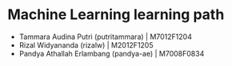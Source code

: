 # Machine Learning learning path
- Tammara Audina Putri (putritammara) | M7012F1204
- Rizal Widyananda (rizalw) | M2012F1205
- Pandya Athallah Erlambang (pandya-ae) | M7008F0834
